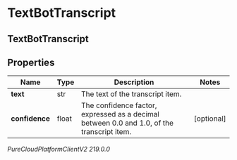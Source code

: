 # TextBotTranscript

## TextBotTranscript

## Properties

|Name | Type | Description | Notes|
|------------ | ------------- | ------------- | -------------|
| **text** | str | The text of the transcript item. | |
| **confidence** | float | The confidence factor, expressed as a decimal between 0.0 and 1.0, of the transcript item. | [optional] |



_PureCloudPlatformClientV2 219.0.0_
